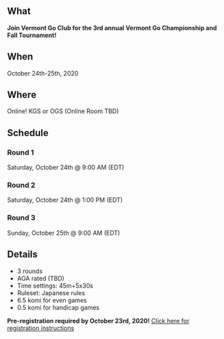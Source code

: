## What
__Join Vermont Go Club for the 3rd annual Vermont Go Championship and Fall Tournament!__

## When
October 24th-25th, 2020

## Where
Online!  KGS or OGS (Online Room TBD)

## Schedule
### Round 1
Saturday, October 24th @ 9:00 AM (EDT)
### Round 2
Saturday, October 24th @ 1:00 PM (EDT)
### Round 3
Sunday, October 25th @ 9:00 AM (EDT)

## Details
- 3 rounds
- AGA rated (TBD)
- Time settings: 45m+5x30s
- Ruleset: Japanese rules
- 6.5 komi for even games
- 0.5 komi for handicap games

__Pre-registration required by October 23rd, 2020!__
[Click here for registration instructions]({{site.baseurl}}/registration)

